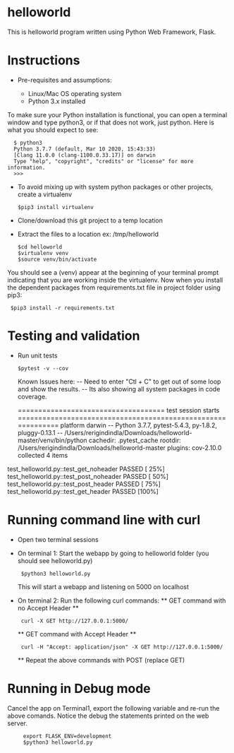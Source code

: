 # helloworld

This is helloworld program written using Python Web Framework, Flask. 

# Instructions
- Pre-requisites and assumptions:
   
    - Linux/Mac OS operating system
    - Python 3.x installed
 
To make sure your Python installation is functional, you can open a terminal window and type python3, or if that does not work, just python. Here is what you should expect to see:

      $ python3
      Python 3.7.7 (default, Mar 10 2020, 15:43:33)
      [Clang 11.0.0 (clang-1100.0.33.17)] on darwin
      Type "help", "copyright", "credits" or "license" for more information.
      >>>

- To avoid mixing up with system python packages or other projects, create a virtualenv
      
      $pip3 install virtualenv
      
- Clone/download this git project to a temp location
- Extract the files to a location ex: /tmp/helloworld

      $cd helloworld
      $virtualenv venv
      $source venv/bin/activate

You should see a (venv) appear at the beginning of your terminal prompt indicating that you are working inside the virtualenv. Now when you install the dependent packages from requirements.txt file in project folder using pip3:

     $pip3 install -r requirements.txt

# Testing and validation
- Run unit tests 

      $pytest -v --cov
     
  Known Issues here:
    -- Need to enter "Ctl + C" to get out of some loop and show the results.
    -- Its also showing all system packages in code coverage. 
    
  ==================================== test session starts =============================================================
platform darwin -- Python 3.7.7, pytest-5.4.3, py-1.8.2, pluggy-0.13.1 -- /Users/rerigindindla/Downloads/helloworld-master/venv/bin/python
cachedir: .pytest_cache
rootdir: /Users/rerigindindla/Downloads/helloworld-master
plugins: cov-2.10.0
collected 4 items                                                                                                                                                     

test_helloworld.py::test_get_noheader PASSED                                                                                                                    [ 25%]
test_helloworld.py::test_post_noheader PASSED                                                                                                                   [ 50%]
test_helloworld.py::test_post_header PASSED                                                                                                                     [ 75%]
test_helloworld.py::test_get_header PASSED                                                                                                                      [100%]

# Running command line with curl
  - Open two terminal sessions 
  - On terminal 1: Start the webapp by going to helloworld folder (you should see helloworld.py)
         
         $python3 helloworld.py
    This will start a webapp and listening on 5000 on localhost
    
  - On terminal 2: Run the following curl commands:
    ** GET command with no Accept Header **
    
         curl -X GET http://127.0.0.1:5000/
    
    ** GET command with Accept Header **
    
         curl -H "Accept: application/json" -X GET http://127.0.0.1:5000/

    ** Repeat the above commands with POST (replace GET)
    
# Running in Debug mode
  Cancel the app on Terminal1, export the following variable and re-run the above comands. Notice the debug the statements printed on the web server.
         
         export FLASK_ENV=development
         $python3 helloworld.py
